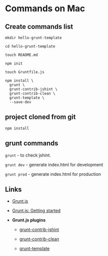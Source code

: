 # Commands on Mac

## Create commands list

```
mkdir hello-grunt-template

cd hello-grunt-template

touch README.md

npm init

touch Gruntfile.js

npm install \
  grunt \
  grunt-contrib-jshint \
  grunt-contrib-clean \
  grunt-template \
  --save-dev
```

## project cloned from git

```
npm install
```

## grunt commands

`grunt` - to check jshint.

`grunt dev` - generate index.html for development

`grunt prod` - generate index.html for production


## Links

* [Grunt.js](http://gruntjs.com/configuring-tasks)

* [Grunt.js: Getting started](http://gruntjs.com/getting-started)

* **Grunt.js plugins**

  * [grunt-contrib-jshint](https://github.com/gruntjs/grunt-contrib-jshint)

  * [grunt-contrib-clean](https://github.com/gruntjs/grunt-contrib-clean)

  * [grunt-template](https://github.com/mathiasbynens/grunt-template)

